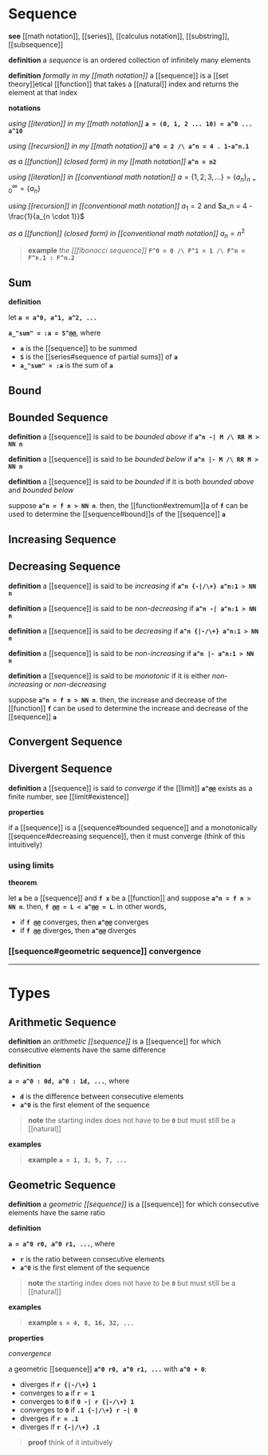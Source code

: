 # Sequence

**see** [[math notation]], [[series]], [[calculus notation]], [[substring]], [[subsequence]]

**definition** a _sequence_ is an ordered collection of infinitely many elements

**definition** _formally in my [[math notation]]_ a [[sequence]] is a [[set theory]]etical [[function]] that takes a [[natural]] index and returns the element at that index

**notations**

_using [[iteration]] in my [[math notation]]_ **`a = (0, 1, 2 ... 10) = a^0 ... a^10`**

_using [[recursion]] in my [[math notation]]_ **`a^0 = 2 /\ a^n = 4 . 1-a^n.1`**

_as a [[function]] (closed form) in my [[math notation]]_ **`a^n = n2`**

_using [[iteration]] in [[conventional math notation]]_ $a = \{ 1, 2, 3, \dots \} = \{ a_n \}_{n = 0}^{\infty} = \{ a_n \}$

_using [[recursion]] in [[conventional math notation]]_ $a_1 = 2$ and $a_n = 4 - \frac{1}{a_{n \cdot 1}}$

_as a [[function]] (closed form) in [[conventional math notation]]_ $a_n = n^2$

> **example** _the [[fibonacci sequence]]_ **`F^0 = 0 /\ F^1 = 1 /\ F^n = F^n.1 : F^n.2`**

## Sum

**definition**

let **`a = a^0, a^1, a^2, ...`**

**`a_"sum" = :a = S^@@`**, where

- **`a`** is the [[sequence]] to be summed
- **`S`** is the [[series#sequence of partial sums]] of **`a`**
- **`a_"sum" = :a`** is the sum of **`a`**

## Bound

## Bounded Sequence

**definition** a [[sequence]] is said to be _bounded above_ if **`a^n -| M /\ RR M > NN n`**

**definition** a [[sequence]] is said to be _bounded below_ if **`a^n |- M /\ RR M > NN n`**

**definition** a [[sequence]] is said to be _bounded_ if it is both _bounded above_ and _bounded below_

suppose **`a^n = f n > NN n`**. then, the [[function#extremum]]a of **`f`** can be used to determine the [[sequence#bound]]s of the [[sequence]] **`a`**

## Increasing Sequence

## Decreasing Sequence

**definition** a [[sequence]] is said to be _increasing_ if **`a^n {-|/\+} a^n:1 > NN n`**

**definition** a [[sequence]] is said to be _non-decreasing_ if **`a^n -| a^n:1 > NN n`**

**definition** a [[sequence]] is said to be _decreasing_ if **`a^n {|-/\+} a^n:1 > NN n`**

**definition** a [[sequence]] is said to be _non-increasing_ if **`a^n |- a^n:1 > NN n`**

**definition** a [[sequence]] is said to be _monotonic_ if it is either _non-increasing_ or _non-decreasing_

suppose **`a^n = f n > NN n`**. then, the increase and decrease of the [[function]] **`f`** can be used to determine the increase and decrease of the [[sequence]] **`a`**

## Convergent Sequence

## Divergent Sequence

**definition** a [[sequence]] is said to _converge_ if the [[limit]] **`a^@@`** exists as a finite number, see [[limit#existence]]

**properties**

if a [[sequence]] is a [[sequence#bounded sequence]] and a monotonically [[sequence#decreasing sequence]], then it must converge (think of this intuitively)

### using limits

**theorem**

let **`a`** be a [[sequence]] and **`f x`** be a [[function]] and suppose **`a^n = f n > NN n`**. then, **`f @@ = L < a^@@ = L`**. in other words,

- if **`f @@`** converges, then **`a^@@`** converges
- if **`f @@`** diverges, then **`a^@@`** diverges

### [[sequence#geometric sequence]] convergence

---

# Types

## Arithmetic Sequence

**definition** an _arithmetic [[sequence]]_ is a [[sequence]] for which consecutive elements have the same difference

**definition**

**`a = a^0 : 0d, a^0 : 1d, ...`**, where

- **`d`** is the difference between consecutive elements
- **`a^0`** is the first element of the sequence

> **note** the starting index does not have to be **`0`** but must still be a [[natural]]

**examples**

> **example** **`a = 1, 3, 5, 7, ...`**

## Geometric Sequence

**definition** a _geometric [[sequence]]_ is a [[sequence]] for which consecutive elements have the same ratio

**definition**

**`a = a^0 r0, a^0 r1, ...`**, where

- **`r`** is the ratio between consecutive elements
- **`a^0`** is the first element of the sequence

> **note** the starting index does not have to be **`0`** but must still be a [[natural]]

**examples**

> **example** **`s = 4, 8, 16, 32, ...`**

**properties**

_convergence_

a geometric [[sequence]] **`a^0 r0, a^0 r1, ...`** with **`a^0 + 0`**:

- diverges if **`r {|-/\+} 1`**
- converges to **`a`** if **`r = 1`**
- converges to **`0`** if **`0 -| r {|-/\+} 1`**
- converges to **`0`** if **`.1 {-|/\+} r -| 0`**
- diverges if **`r = .1`**
- diverges if **`r {-|/\+} .1`**

> **proof** think of it intuitively
